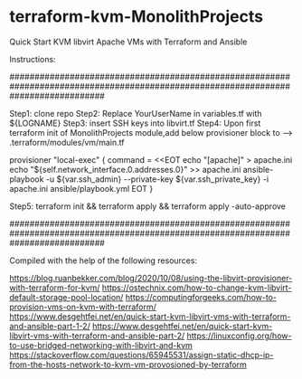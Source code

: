# terraform-kvm-MonolithProjects
Quick Start KVM libvirt Apache VMs with Terraform and Ansible

Instructions:

###################################################################################################################################

Step1: clone repo
Step2: Replace YourUserName in variables.tf with ${LOGNAME}
Step3: insert SSH keys into libvirt.tf
Step4: Upon first terraform init of MonolithProjects module,add below provisioner block to --> .terraform/modules/vm/main.tf

  provisioner "local-exec" {
    command = <<EOT
      echo "[apache]" > apache.ini
      echo "${self.network_interface.0.addresses.0}" >> apache.ini
      ansible-playbook -u ${var.ssh_admin} --private-key ${var.ssh_private_key} -i apache.ini ansible/playbook.yml
      EOT
  }

Step5: terraform init && terraform apply && terraform apply -auto-approve
  
###################################################################################################################################

Compiled with the help of the following resources:

https://blog.ruanbekker.com/blog/2020/10/08/using-the-libvirt-provisioner-with-terraform-for-kvm/
https://ostechnix.com/how-to-change-kvm-libvirt-default-storage-pool-location/
https://computingforgeeks.com/how-to-provision-vms-on-kvm-with-terraform/
https://www.desgehtfei.net/en/quick-start-kvm-libvirt-vms-with-terraform-and-ansible-part-1-2/
https://www.desgehtfei.net/en/quick-start-kvm-libvirt-vms-with-terraform-and-ansible-part-2/
https://linuxconfig.org/how-to-use-bridged-networking-with-libvirt-and-kvm
https://stackoverflow.com/questions/65945531/assign-static-dhcp-ip-from-the-hosts-network-to-kvm-vm-provosioned-by-terraform
